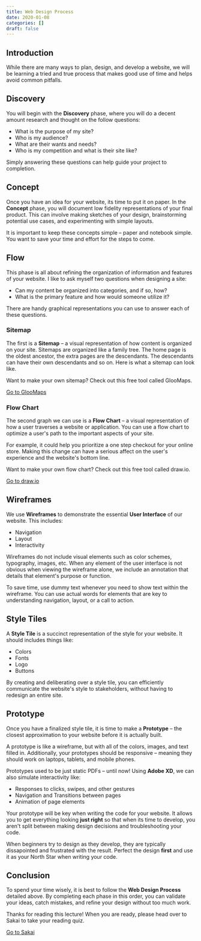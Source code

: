 ```yaml
---
title: Web Design Process
date: 2020-01-08
categories: []
draft: false
---
```


## Introduction

While there are many ways to plan, design, and develop a website, we will be learning a tried and true process that makes good use of time and helps avoid common pitfalls.

## Discovery

You will begin with the **Discovery** phase, where you will do a decent amount research and thought on the follow questions:

- What is the purpose of my site?
- Who is my audience?
- What are their wants and needs?
- Who is my competition and what is their site like?

Simply answering these questions can help guide your project to completion.

## Concept

Once you have an idea for your website, its time to put it on paper. In the **Concept** phase, you will document low fidelity representations of your final product. This can involve making sketches of your design, brainstorming potential use cases, and experimenting with simple layouts.

It is important to keep these concepts simple – paper and notebook simple. You want to save your time and effort for the steps to come.

## Flow

This phase is all about refining the organization of information and features of your website. I like to ask myself two questions when designing a site:

- Can my content be organized into categories, and if so, how?
- What is the primary feature and how would someone utilize it?

There are handy graphical representations you can use to answer each of these questions.

### Sitemap

The first is a **Sitemap** – a visual representation of how content is organized on your site. Sitemaps are organized like a family tree. The home page is the oldest ancestor, the extra pages are the descendants. The descendants can have their own descendants and so on. Here is what a sitemap can look like.

Want to make your own sitemap? Check out this free tool called GlooMaps.

[Go to GlooMaps](https://www.gloomaps.com/)

### Flow Chart

The second graph we can use is a **Flow Chart** – a visual representation of how a user traverses a website or application. You can use a flow chart to optimize a user's path to the important aspects of your site.

For example, it could help you prioritize a one step checkout for your online store. Making this change can have a serious affect on the user's experience and the website's bottom line.

Want to make your own flow chart? Check out this free tool called draw.io.

[Go to draw.io](https://www.draw.io/)

## Wireframes

We use **Wireframes** to demonstrate the essential **User Interface** of our website. This includes:

- Navigation
- Layout
- Interactivity

Wireframes do not include visual elements such as color schemes, typography, images, etc. When any element of the user interface is not obvious when viewing the wireframe alone, we include an annotation that details that element's purpose or function.

To save time, use dummy text whenever you need to show text within the wireframe. You can use actual words for elements that are key to understanding navigation, layout, or a call to action.

## Style Tiles

A **Style Tile** is a succinct representation of the style for your website. It should includes things like:

- Colors
- Fonts
- Logo
- Buttons

By creating and deliberating over a style tile, you can efficiently communicate the website's style to stakeholders, without having to redesign an entire site.

## Prototype

Once you have a finalized style tile, it is time to make a **Prototype** – the closest approximation to your website before it is actually built.

A prototype is like a wireframe, but with all of the colors, images, and text filled in. Additionally, your prototypes should be responsive – meaning they should work on laptops, tablets, and mobile phones.

Prototypes used to be just static PDFs – until now! Using **Adobe XD**, we can also simulate interactivity like:

- Responses to clicks, swipes, and other gestures
- Navigation and Transitions between pages
- Animation of page elements

Your prototype will be key when writing the code for your website. It allows you to get everything looking **just right** so that when its time to develop, you aren't split between making design decisions and troubleshooting your code.

When beginners try to design as they develop, they are typically dissapointed and frustrated with the result. Perfect the design **first** and use it as your North Star when writing your code.

## Conclusion

To spend your time wisely, it is best to follow the **Web Design Process** detailed above. By completing each phase in this order, you can validate your ideas, catch mistakes, and refine your design without too much work.

Thanks for reading this lecture! When you are ready, please head over to Sakai to take your reading quiz.

[Go to Sakai](https://sakai.unc.edu)
